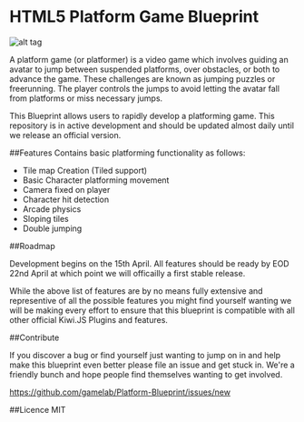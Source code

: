 HTML5 Platform Game Blueprint
================================

![alt tag](https://upload.wikimedia.org/wikipedia/en/1/1f/Another_World_platform_game.gif)

A platform game (or platformer) is a video game which involves guiding an avatar to jump between suspended platforms, over obstacles, or both to advance the game. These challenges are known as jumping puzzles or freerunning. The player controls the jumps to avoid letting the avatar fall from platforms or miss necessary jumps.

This Blueprint allows users to rapidly develop a platforming game. This repository is in active development and should be updated almost daily until we release an official version. 

##Features 
Contains basic platforming functionality as follows:
* Tile map Creation (Tiled support)
* Basic Character platforming movement
* Camera fixed on player
* Character hit detection
* Arcade physics 
* Sloping tiles
* Double jumping

##Roadmap

Development begins on the 15th April. All features should be ready by EOD 22nd April at which point we will officailly a first stable release. 

While the above list of features are by no means fully extensive and representive of all the possible features you might find yourself wanting we will be making every effort to ensure that this blueprint is compatible with all other official Kiwi.JS Plugins and features. 

##Contribute 

If you discover a bug or find yourself just wanting to jump on in and help make this blueprint even better please file an issue and get stuck in. We're a friendly bunch and hope people find themselves wanting to get involved. 

https://github.com/gamelab/Platform-Blueprint/issues/new

##Licence
MIT


